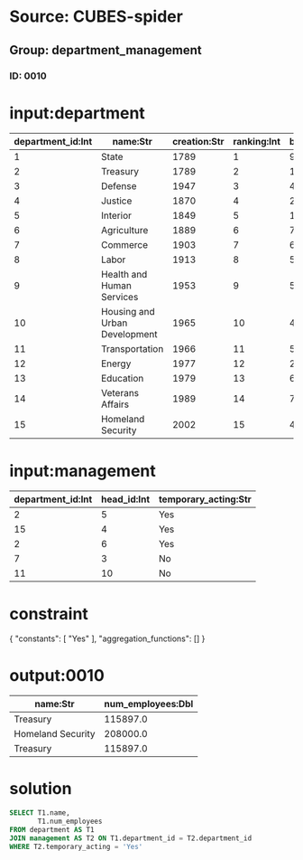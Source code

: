 # Source: CUBES-spider
## Group: department_management
### ID: 0010

# input:department

| department_id:Int | name:Str | creation:Str | ranking:Int | budget_in_billions:Dbl | num_employees:Dbl |
|---|---|---|---|---|---|
| 1 | State | 1789 | 1 | 9.96 | 30266.0 |
| 2 | Treasury | 1789 | 2 | 11.1 | 115897.0 |
| 3 | Defense | 1947 | 3 | 439.3 | 3000000.0 |
| 4 | Justice | 1870 | 4 | 23.4 | 112557.0 |
| 5 | Interior | 1849 | 5 | 10.7 | 71436.0 |
| 6 | Agriculture | 1889 | 6 | 77.6 | 109832.0 |
| 7 | Commerce | 1903 | 7 | 6.2 | 36000.0 |
| 8 | Labor | 1913 | 8 | 59.7 | 17347.0 |
| 9 | Health and Human Services | 1953 | 9 | 543.2 | 67000.0 |
| 10 | Housing and Urban Development | 1965 | 10 | 46.2 | 10600.0 |
| 11 | Transportation | 1966 | 11 | 58.0 | 58622.0 |
| 12 | Energy | 1977 | 12 | 21.5 | 116100.0 |
| 13 | Education | 1979 | 13 | 62.8 | 4487.0 |
| 14 | Veterans Affairs | 1989 | 14 | 73.2 | 235000.0 |
| 15 | Homeland Security | 2002 | 15 | 44.6 | 208000.0 |

# input:management

| department_id:Int | head_id:Int | temporary_acting:Str |
|---|---|---|
| 2 | 5 | Yes |
| 15 | 4 | Yes |
| 2 | 6 | Yes |
| 7 | 3 | No |
| 11 | 10 | No |

# constraint

{
  "constants": [
    "Yes"
  ],
  "aggregation_functions": []
}

# output:0010

| name:Str | num_employees:Dbl |
|---|---|
| Treasury | 115897.0 |
| Homeland Security | 208000.0 |
| Treasury | 115897.0 |

# solution

```sql
SELECT T1.name,
       T1.num_employees
FROM department AS T1
JOIN management AS T2 ON T1.department_id = T2.department_id
WHERE T2.temporary_acting = 'Yes'
```

